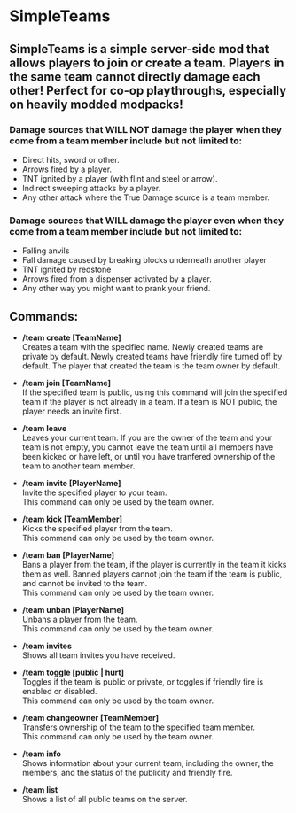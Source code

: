 # SimpleTeams

## SimpleTeams is a simple server-side mod that allows players to join or create a team. Players in the same team cannot directly damage each other! Perfect for co-op playthroughs, especially on heavily modded modpacks!

### Damage sources that WILL NOT damage the player when they come from a team member include but not limited to:
-   Direct hits, sword or other.
-   Arrows fired by a player.
-   TNT ignited by a player (with flint and steel or arrow).
-   Indirect sweeping attacks by a player.
-   Any other attack where the True Damage source is a team member.

### Damage sources that WILL damage the player even when they come from a team member include but not limited to:
-   Falling anvils
-   Fall damage caused by breaking blocks underneath another player
-   TNT ignited by redstone
-   Arrows fired from a dispenser activated by a player.
-   Any other way you might want to prank your friend.



## Commands:

- **/team create [TeamName]** <br />
    Creates a team with the specified name. Newly created teams are private by default. Newly created teams have friendly fire turned off by default. The player that created the team is the team owner by default.

- **/team join [TeamName]** <br />
    If the specified team is public, using this command will join the specified team if the player is not already in a team. If a team is NOT public, the player needs an invite first.

- **/team leave** <br />
    Leaves your current team. If you are the owner of the team and your team is not empty, you cannot leave the team until all members have been kicked or have left, or until you have tranfered ownership of the team to another team member.

- **/team invite [PlayerName]** <br />
    Invite the specified player to your team. <br />
    This command can only be used by the team owner.

- **/team kick [TeamMember]** <br />
    Kicks the specified player from the team. <br />
    This command can only be used by the team owner.

- **/team ban [PlayerName]** <br />
    Bans a player from the team, if the player is currently in the team it kicks them as well. Banned players cannot join the team if the team is public, and cannot be invited to the team. <br />
    This command can only be used by the team owner.

- **/team unban [PlayerName]** <br />
    Unbans a player from the team. <br />
    This command can only be used by the team owner.
  
- **/team invites** <br />
    Shows all team invites you have received.

- **/team toggle [public | hurt]** <br />
    Toggles if the team is public or private, or toggles if friendly fire is enabled or disabled. <br />
    This command can only be used by the team owner.

- **/team changeowner [TeamMember]** <br />
    Transfers ownership of the team to the specified team member. <br />
    This command can only be used by the team owner.

- **/team info** <br />
    Shows information about your current team, including the owner, the members, and the status of the publicity and friendly fire.

- **/team list** <br />
    Shows a list of all public teams on the server.
